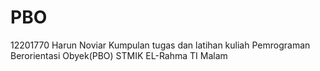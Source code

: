 # PBO
12201770
Harun Noviar
Kumpulan tugas dan latihan kuliah Pemrograman Berorientasi Obyek(PBO) STMIK EL-Rahma TI Malam
